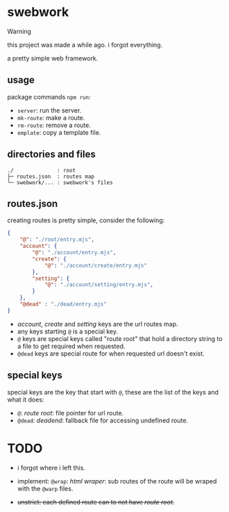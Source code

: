 swebwork
========

> [!WARNING]
> this project was made a while ago.
> i forgot everything.

a pretty simple web framework.

usage
-----

package commands `npm run`:

- `server`: run the server.
- `mk-route`: make a route.
- `rm-route`: remove a route.
- `emplate`: copy a template file.

directories and files
---------------------

```
./              : root
├─ routes.json  : routes map
└─ swebwork/... : swebwork's files
```

routes.json
-----------

creating routes is pretty simple, consider the following:
```json
{
    "@": "./root/entry.mjs",
    "account": {
        "@": "./account/entry.mjs",
        "create": {
            "@": "./account/create/entry.mjs"
        },
        "setting": {
            "@": "./account/setting/entry.mjs",
        }
    },
    "@dead" : "./dead/entry.mjs"
}
```
- *account*, *create* and *setting* keys are the url routes map.
- any keys starting `@` is a special key.
- `@` keys are special keys called "route root" that hold a directory string to a file to get required when requested.
- `@dead` keys are special route for when requested url doesn't exist.

special keys
------------

special keys are the key that start with `@`, these are the list of the keys and what it does:

- `@`: *route root*: file pointer for url route.
- `@dead`: *deadend*: fallback file for accessing undefined route.

TODO
====

- i forgot where i left this.

- implement: `@wrap`: *html wraper*: sub routes of the route will be wraped with the `@warp` files.
- ~~unstrict: each defined route can to not have *route root*.~~

